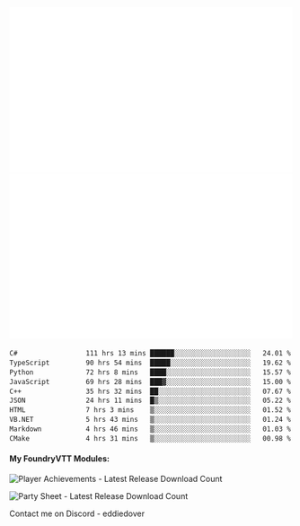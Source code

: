 
![](https://raw.githubusercontent.com/eddiedover/ghstats/master/generated/overview.svg)
![](https://raw.githubusercontent.com/eddiedover/ghstats/master/generated/languages.svg)

<!--START_SECTION:waka-->

```txt
C#                 111 hrs 13 mins ██████░░░░░░░░░░░░░░░░░░░   24.01 %
TypeScript         90 hrs 54 mins  █████░░░░░░░░░░░░░░░░░░░░   19.62 %
Python             72 hrs 8 mins   ████░░░░░░░░░░░░░░░░░░░░░   15.57 %
JavaScript         69 hrs 28 mins  ███▓░░░░░░░░░░░░░░░░░░░░░   15.00 %
C++                35 hrs 32 mins  ██░░░░░░░░░░░░░░░░░░░░░░░   07.67 %
JSON               24 hrs 11 mins  █▒░░░░░░░░░░░░░░░░░░░░░░░   05.22 %
HTML               7 hrs 3 mins    ▒░░░░░░░░░░░░░░░░░░░░░░░░   01.52 %
VB.NET             5 hrs 43 mins   ▒░░░░░░░░░░░░░░░░░░░░░░░░   01.24 %
Markdown           4 hrs 46 mins   ▒░░░░░░░░░░░░░░░░░░░░░░░░   01.03 %
CMake              4 hrs 31 mins   ▒░░░░░░░░░░░░░░░░░░░░░░░░   00.98 %
```

<!--END_SECTION:waka-->

#### My FoundryVTT Modules:

  ![Player Achievements - Latest Release Download Count](https://img.shields.io/badge/dynamic/json?label=Player%20Achievements%20-%20Downloads@latest&query=assets%5B1%5D.download_count&url=https%3A%2F%2Fapi.github.com%2Frepos%2FEddieDover%2Ffvtt-player-achievements%2Freleases%2Flatest)

  ![Party Sheet - Latest Release Download Count](https://img.shields.io/badge/dynamic/json?label=Party%20Sheet%20-%20Downloads@latest&query=assets%5B1%5D.download_count&url=https%3A%2F%2Fapi.github.com%2Frepos%2FEddieDover%2Ffvtt-party-sheet%2Freleases%2Flatest)

<a rel="me" href="https://techhub.social/@EddieDover"></a>

Contact me on Discord - eddiedover
